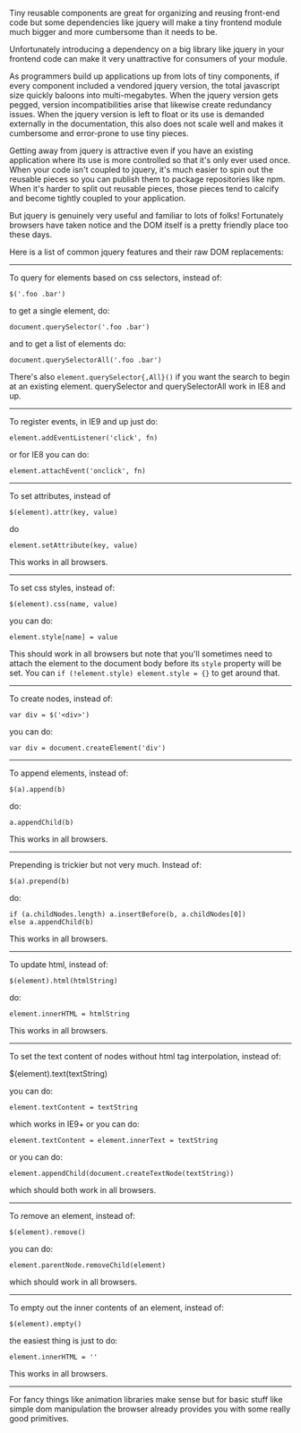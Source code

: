 Tiny reusable components are great for organizing and reusing front-end code but
some dependencies like jquery will make a tiny frontend module much bigger and
more cumbersome than it needs to be.

Unfortunately introducing a dependency on a big library like jquery in your
frontend code can make it very unattractive for consumers of your module.

As programmers build up applications up from lots of tiny components, if every
component included a vendored jquery version, the total javascript size quickly
baloons into multi-megabytes. When the jquery version gets pegged, version
incompatibilities arise that likewise create redundancy issues. When the jquery
version is left to float or its use is demanded externally in the documentation,
this also does not scale well and makes it cumbersome and error-prone to use
tiny pieces.

Getting away from jquery is attractive even if you have an existing application
where its use is more controlled so that it's only ever used once. When your
code isn't coupled to jquery, it's much easier to spin out the reusable pieces
so you can publish them to package repositories like npm. When it's harder to
split out reusable pieces, those pieces tend to calcify and become tightly
coupled to your application.

But jquery is genuinely very useful and familiar to lots of folks! Fortunately
browsers have taken notice and the DOM itself is a pretty friendly place too
these days.

Here is a list of common jquery features and their raw DOM replacements:

---

To query for elements based on css selectors, instead of:

    $('.foo .bar')

to get a single element, do:

    document.querySelector('.foo .bar')

and to get a list of elements do:

    document.querySelectorAll('.foo .bar')

There's also `element.querySelector{,All}()` if you want the search to begin at an existing element. querySelector and querySelectorAll work in IE8 and up.

---

To register events, in IE9 and up just do:

    element.addEventListener('click', fn)

or for IE8 you can do:

    element.attachEvent('onclick', fn)

---

To set attributes, instead of

    $(element).attr(key, value)

do

    element.setAttribute(key, value)

This works in all browsers.

---

To set css styles, instead of:

    $(element).css(name, value)

you can do:

    element.style[name] = value

This should work in all browsers but note that you'll sometimes need to attach the element to the document body before its `style` property will be set. You can `if (!element.style) element.style = {}` to get around that.

---

To create nodes, instead of:

    var div = $('<div>')

you can do:

    var div = document.createElement('div')

---

To append elements, instead of:

    $(a).append(b)

do:

    a.appendChild(b)

This works in all browsers.

---

Prepending is trickier but not very much. Instead of:

    $(a).prepend(b)

do:

    if (a.childNodes.length) a.insertBefore(b, a.childNodes[0])
    else a.appendChild(b)

This works in all browsers.

---

To update html, instead of:


    $(element).html(htmlString)

do:

    element.innerHTML = htmlString

This works in all browsers.

---

To set the text content of nodes without html tag interpolation, instead of:


   $(element).text(textString)

you can do:

    element.textContent = textString

which works in IE9+ or you can do:

    element.textContent = element.innerText = textString

or you can do:

    element.appendChild(document.createTextNode(textString))

which should both work in all browsers.

---

To remove an element, instead of:

    $(element).remove()

you can do:

    element.parentNode.removeChild(element)

which should work in all browsers.

---

To empty out the inner contents of an element, instead of:

    $(element).empty()

the easiest thing is just to do:

    element.innerHTML = ''

This works in all browsers.

---

For fancy things like animation libraries make sense but for basic stuff like
simple dom manipulation the browser already provides you with some really good
primitives.
